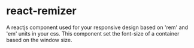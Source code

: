 # react-remizer
A reactjs component used for your responsive design based on 'rem' and 'em' units in your css. This component set the font-size of a container based on the window size.
